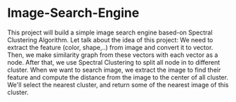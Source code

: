 # Image-Search-Engine
This project will build a simple image search engine based-on Spectral Clustering Algorithm.
Let talk about the idea of this project:
We need to extract the feature (color, shape,..) from image and convert it to vector. Then, we make similarity graph from these vectors with each vector as a node. 
After that, we use Spectral Clustering to split all node in to different cluster. When we want to search image, we extract the image to find their feature and compute the
distance from the image to the center of all cluster. We'll select the nearest cluster, and return some of the nearest image of this cluster.

